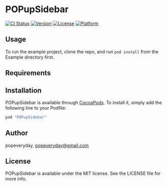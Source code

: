 # POPupSidebar

[![CI Status](http://img.shields.io/travis/popeveryday/POPupSidebar.svg?style=flat)](https://travis-ci.org/popeveryday/POPupSidebar)
[![Version](https://img.shields.io/cocoapods/v/POPupSidebar.svg?style=flat)](http://cocoapods.org/pods/POPupSidebar)
[![License](https://img.shields.io/cocoapods/l/POPupSidebar.svg?style=flat)](http://cocoapods.org/pods/POPupSidebar)
[![Platform](https://img.shields.io/cocoapods/p/POPupSidebar.svg?style=flat)](http://cocoapods.org/pods/POPupSidebar)

## Usage

To run the example project, clone the repo, and run `pod install` from the Example directory first.

## Requirements

## Installation

POPupSidebar is available through [CocoaPods](http://cocoapods.org). To install
it, simply add the following line to your Podfile:

```ruby
pod "POPupSidebar"
```

## Author

popeveryday, popeveryday@gmail.com

## License

POPupSidebar is available under the MIT license. See the LICENSE file for more info.
